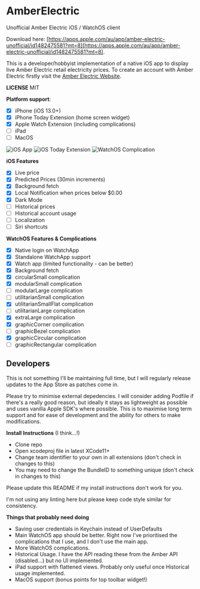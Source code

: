 # AmberElectric
Unofficial Amber Electric iOS / WatchOS client

Download here: [https://apps.apple.com/au/app/amber-electric-unofficial/id1482475581?mt=8](https://apps.apple.com/au/app/amber-electric-unofficial/id1482475581?mt=8).

This is a developer/hobbyist implementation of a native iOS app to display live Amber Electric retail electricity prices. To create an account with Amber Electric firstly visit the [Amber Electric Website](https://www.amberelectric.com.au).

**LICENSE**
MIT

**Platform support**:

- [x] iPhone (iOS 13.0+)
- [x] iPhone Today Extension (home screen widget)
- [x] Apple Watch Extension (including complications)
- [ ] iPad
- [ ] MacOS

![iOS App](https://image-asset.sfo2.cdn.digitaloceanspaces.com/AmberElectric/Amber-iOS.jpg)
![iOS Today Extension](https://image-asset.sfo2.cdn.digitaloceanspaces.com/AmberElectric/Amber-TodayExtension.jpg)
![WatchOS Complication](https://image-asset.sfo2.cdn.digitaloceanspaces.com/AmberElectric/Amber-WatchComplication.png)


**iOS Features**
- [x] Live price
- [x] Predicted Prices (30min increments)
- [x] Background fetch
- [x] Local Notification when prices below $0.00
- [x] Dark Mode
- [ ] Historical prices
- [ ] Historical account usage
- [ ] Localization
- [ ] Siri shortcuts

**WatchOS Features & Complications**
- [x] Native login on WatchApp
- [x] Standalone WatchApp support
- [x] Watch app (limited functionality - can be better)
- [x] Background fetch
- [x] circularSmall complication
- [x] modularSmall complication
- [ ] modularLarge complication
- [ ] utilitarianSmall complication
- [x] utilitarianSmallFlat complication
- [ ] utilitarianLarge complication
- [x] extraLarge complication
- [x] graphicCorner complication
- [ ] graphicBezel complication
- [x] graphicCircular complication
- [ ] graphicRectangular complication

## Developers

This is not something I'll be maintaining full time, but I will regularly release updates to the App Store as patches come in.

Please try to minimise external depedencies. I will consider adding Podfile if there's a really good reason, but ideally it stays as lightweight as possible and uses vanilla Apple SDK's where possible. This is to maximise long term support and for ease of development and the ability for others to make modifications.

**Install Instructions** (I think...!)
- Clone repo
- Open xcodeproj file in latest XCode11+
- Change team identifier to your own in all extensions (don't check in changes to this)
- You may need to change the BundleID to something unique (don't check in changes to this)

Please update this README if my install instructions don't work for you.

I'm not using any linting here but please keep code style similar for consistency.

**Things that probably need doing**
- Saving user credentials in Keychain instead of UserDefaults
- Main WatchOS app should be better. Right now I've prioritised the complications that I use, and I don't use the main app.
- More WatchOS complications.
- Historical Usage. I have the API reading these from the Amber API (disabled...) but no UI implemented.
- iPad support with flattened views. Probably only useful once Historical usage implemented.
- MacOS support (bonus points for top toolbar widget!)
